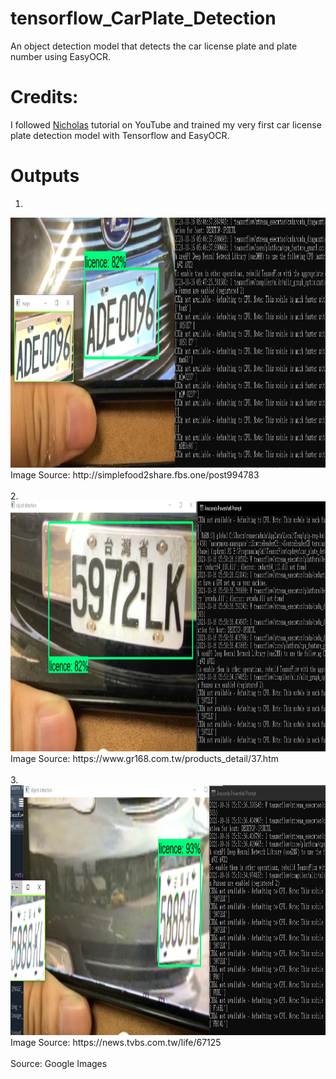 # tensorflow_CarPlate_Detection
An object detection model that detects the car license plate and plate number using EasyOCR.

<h1> Credits: </h1>

I followed <a href="https://www.youtube.com/watch?v=0-4p_QgrdbE&t=42s&ab_channel=NicholasRenotte">Nicholas</a> tutorial on YouTube and trained my very first car license plate detection model with Tensorflow and EasyOCR.

<h1> Outputs </h1>

1. <br/>
<img src="https://github.com/PDooDP/tensorflow_CarPlate_Detection/blob/master/Tensorflow/workspace/images/results/result_1.png?raw=true" width="1000" height="400">
Image Source: http://simplefood2share.fbs.one/post994783
<br/>
<br/>
2. <br/>
<img src="https://github.com/PDooDP/tensorflow_CarPlate_Detection/blob/master/Tensorflow/workspace/images/results/result_2.png?raw=true" width="1000" height="400">
Image Source: https://www.gr168.com.tw/products_detail/37.htm
<br/>
<br/>
3. <br/>
<img src="https://github.com/PDooDP/tensorflow_CarPlate_Detection/blob/master/Tensorflow/workspace/images/results/result_3.png?raw=true" width="1000" height="400">
Image Source: https://news.tvbs.com.tw/life/67125
<br/>
<br/>
Source: Google Images
